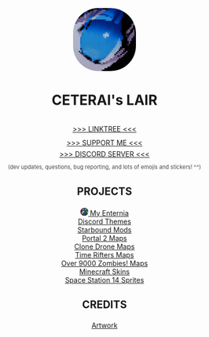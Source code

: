 <div align="center">
    <img src="art/ceterai.gif" style="border-radius: 40%;" width="128px" height="128px" alt="CeterEye">
</div>

<h1 align="center">

<b>CETERAI's LAIR</b>

</h1>

<div align="center" style="line-height: 200%;">
<a href="https://linktr.ee/ceterai">>>> LINKTREE <<<</a></div>
<div align="center" style="line-height: 200%;">
<a href="https://www.buymeacoffee.com/ceterai">>>> SUPPORT ME <<<</a>
</div>
<div align="center">
<a href="https://discord.gg/gGEwZ5vbgr">>>> DISCORD SERVER <<<</a>
<p align="center" style="font-size: 80%; opacity: 80%;">
(dev updates, questions, bug reporting, and lots of emojis and stickers! ^^)
</p>

</div>

<h2 align="center">

<b>PROJECTS</b>

</h2>

<div id="user-content-toc">
<ul align="center" style="list-style-type: none; padding: 0; margin: 0;">

<li><a href="https://steamcommunity.com/sharedfiles/filedetails/?id=2006558650"><img class="ct_icon" src="https://raw.githubusercontent.com/Ceterai/Enternia/main/interface/bookmarks/icons/ct_alterash_planet.png" alt="Alterash"> My Enternia</a></li>
<li><a href="/DiscordTheme/">Discord Themes</a></li>
<li><a href="https://steamcommunity.com/id/ceterai/myworkshopfiles/?appid=211820">Starbound Mods</a></li>
<li><a href="https://steamcommunity.com/id/ceterai/myworkshopfiles/?appid=620">Portal 2 Maps</a></li>
<li><a href="https://steamcommunity.com/id/ceterai/myworkshopfiles/?appid=597170">Clone Drone Maps</a></li>
<li><a href="https://steamcommunity.com/id/ceterai/myworkshopfiles/?appid=270010">Time Rifters Maps</a></li>
<li><a href="https://steamcommunity.com/id/ceterai/myworkshopfiles/?appid=273500">Over 9000 Zombies! Maps</a></li>
<li><a href="https://github.com/Ceterai/AltaMCSkins">Minecraft Skins</a></li>
<li><a href="https://github.com/Ceterai/AltaSS14Sprites">Space Station 14 Sprites</a></li>

</ul>
</div>

<h2 align="center">

<b>CREDITS</b>

</h2>

<div id="user-content-toc">
<ul align="center" style="list-style-type: none; padding: 0; margin: 0;">

<li><a href="/art/">Artwork</a></li>

</ul>
</div>
